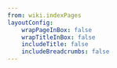 ```yaml
---
from: wiki.indexPages
layoutConfig:
    wrapPageInBox: false
    wrapTitleInBox: false
    includeTitle: false
    includeBreadcrumbs: false
---
```

